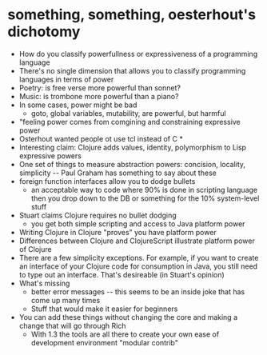 # something, something, oesterhout's dichotomy
* How do you classify powerfullness or expressiveness of a programming
  language
* There's no single dimension that allows you to classify programming
  languages in terms of power
* Poetry: is free verse more powerful than sonnet?
* Music: is trombone more powerful than a piano?
* In some cases, power might be bad 
  * goto, global variables, mutability, are powerful, but harmful
* "feeling power comes from comgining and constraining expressive
  power
* Osterhout wanted people ot use tcl instead of C
  * 
* Interesting claim: Clojure adds values, identity, polymorphism to
  Lisp expressive powers
* One set of things to measure abstraction powers: concision,
  locality, simplicity -- Paul Graham has something to say about these
* foreign function interfaces allow you to dodge bullets
  * an acceptable way to code where 90% is done in scripting language
    then you drop down to the DB or something for the 10% system-level
    stuff
* Stuart claims Clojure requires no bullet dodging
  * you get both simple scripting and access to Java platform power
* Writing Clojure in Clojure "proves" you have platform power
* Differences between Clojure and ClojureScript illustrate platform
  power of Clojure
* There are a few simplicity exceptions.  For example, if you want to
  create an interface of your Clojure code for consumption in Java,
  you still need to type out an interface.  That's desireable (in
  Stuart's opinion)
* What's missing
  * better error messages -- this seems to be an inside joke that has
    come up many times
  * Stuff that would make it easier for beginners
* You can add these things without changing the core and making a
  change that will go through Rich
  * With 1.3 the tools are all there to create your own ease of
    development environment "modular contrib"

